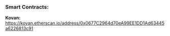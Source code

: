 ### Smart Contracts:

**Kovan:** https://kovan.etherscan.io/address/0x0677C2964d70eA99EE1DD1Ad63445a6226813c91
